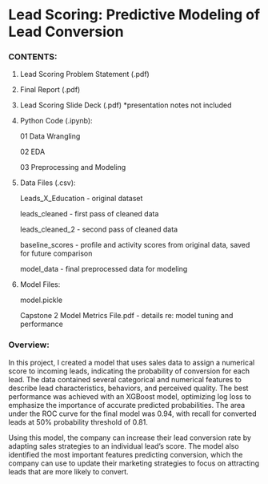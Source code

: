 # Lead Scoring: Predictive Modeling of Lead Conversion

### CONTENTS:

1. Lead Scoring Problem Statement (.pdf)

2. Final Report (.pdf)

3. Lead Scoring Slide Deck (.pdf) *presentation notes not included

4. Python Code (.ipynb):

	01 Data Wrangling

	02 EDA

	03 Preprocessing and Modeling

5. Data Files (.csv):

	Leads_X_Education - original dataset

	leads_cleaned - first pass of cleaned data

	leads_cleaned_2 - second pass of cleaned data

	baseline_scores - profile and activity scores from original data, saved for future comparison

	model_data - final preprocessed data for modeling

6. Model Files:

	model.pickle

	Capstone 2 Model Metrics File.pdf - details re: model tuning and performance

### Overview:

In this project, I created a model that uses sales data to assign a numerical score to incoming
leads, indicating the probability of conversion for each lead. The data contained several
categorical and numerical features to describe lead characteristics, behaviors, and perceived
quality. The best performance was achieved with an XGBoost model, optimizing log loss to
emphasize the importance of accurate predicted probabilities. The area under the ROC curve
for the final model was 0.94, with recall for converted leads at 50% probability threshold of 0.81.

Using this model, the company can increase their lead conversion rate by adapting sales
strategies to an individual lead’s score. The model also identified the most important features
predicting conversion, which the company can use to update their marketing strategies to focus
on attracting leads that are more likely to convert.
